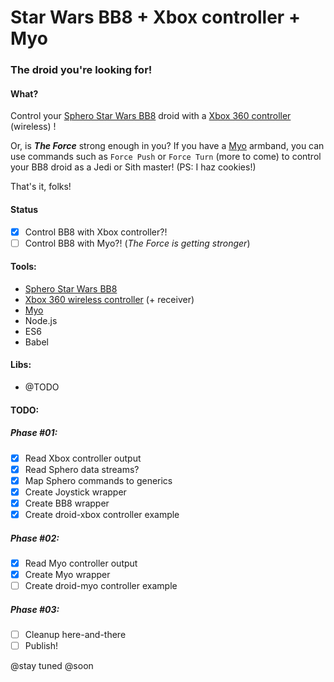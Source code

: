 # Star Wars BB8 + Xbox controller + Myo
### The droid you're looking for!

#### What?
Control your [Sphero Star Wars BB8](http://www.sphero.com/starwars) droid with a [Xbox 360 controller](http://www.xbox.com/xbox-360/accessories/controllers/wireless-controller) (wireless) !

Or, is ***The Force*** strong enough in you? If you have a [Myo](http://myo.com) armband, you can use commands such as `Force Push` or `Force Turn` (more to come) to control your BB8 droid as a Jedi or Sith master! (PS: I haz cookies!)

That's it, folks!

#### Status
- [x] Control BB8 with Xbox controller?!
- [ ] Control BB8 with Myo?! (*The Force is getting stronger*)

#### Tools:
- [Sphero Star Wars BB8](http://www.sphero.com/starwars)
- [Xbox 360 wireless controller](http://www.xbox.com/xbox-360/accessories/controllers/wireless-controller) (+ receiver)
- [Myo](http://myo.com)
- Node.js
- ES6
- Babel

#### Libs:
- @TODO

#### TODO:
##### Phase #01:
- [x] Read Xbox controller output
- [x] Read Sphero data streams?
- [x] Map Sphero commands to generics
- [x] Create Joystick wrapper
- [x] Create BB8 wrapper
- [x] Create droid-xbox controller example

##### Phase #02:
- [x] Read Myo controller output
- [x] Create Myo wrapper
- [ ] Create droid-myo controller example

##### Phase #03:
- [ ] Cleanup here-and-there
- [ ] Publish!

@stay tuned
@soon
